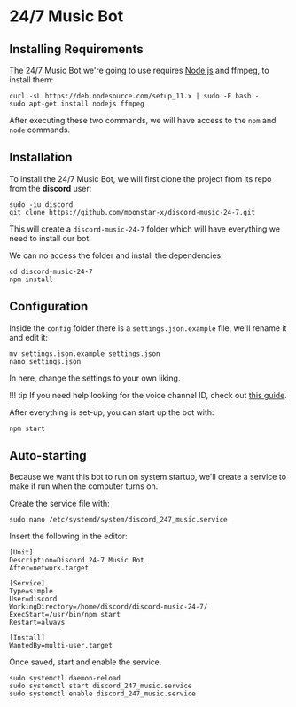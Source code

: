 # 24/7 Music Bot

## Installing Requirements

The 24/7 Music Bot we're going to use requires [Node.js](https://nodejs.org) and ffmpeg, to install them:

``` text
curl -sL https://deb.nodesource.com/setup_11.x | sudo -E bash -
sudo apt-get install nodejs ffmpeg
```

After executing these two commands, we will have access to the `npm` and `node` commands.

## Installation

To install the 24/7 Music Bot, we will first clone the project from its repo from the **discord** user:

``` text
sudo -iu discord
git clone https://github.com/moonstar-x/discord-music-24-7.git
```

This will create a `discord-music-24-7` folder which will have everything we need to install our bot.

We can no access the folder and install the dependencies:

``` text
cd discord-music-24-7
npm install
```

## Configuration

Inside the `config` folder there is a `settings.json.example` file, we'll rename it and edit it:

``` text
mv settings.json.example settings.json
nano settings.json
```

In here, change the settings to your own liking.

!!! tip
    If you need help looking for the voice channel ID, check out [this guide](https://github.com/moonstar-x/discord-downtime-notifier/wiki/Getting-User,-Channel-and-Server-IDs).

After everything is set-up, you can start up the bot with:

``` text
npm start
```

## Auto-starting

Because we want this bot to run on system startup, we'll create a service to make it run when the computer turns on.

Create the service file with:

``` text
sudo nano /etc/systemd/system/discord_247_music.service
```

Insert the following in the editor:

``` text
[Unit]
Description=Discord 24-7 Music Bot
After=network.target

[Service]
Type=simple
User=discord
WorkingDirectory=/home/discord/discord-music-24-7/
ExecStart=/usr/bin/npm start
Restart=always

[Install]
WantedBy=multi-user.target
```

Once saved, start and enable the service.

``` text
sudo systemctl daemon-reload
sudo systemctl start discord_247_music.service
sudo systemctl enable discord_247_music.service
```
